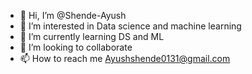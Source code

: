 - 👋 Hi, I’m @Shende-Ayush
- 👀 I’m interested in Data science and machine learning 
- 🌱 I’m currently learning DS and ML
- 💞️ I’m looking to collaborate 
- 📫 How to reach me Ayushshende0131@gmail.com

<!---
Shende-Ayush/Shende-Ayush is a ✨ special ✨ repository because its `README.md` (this file) appears on your GitHub profile.
You can click the Preview link to take a look at your changes.
--->
